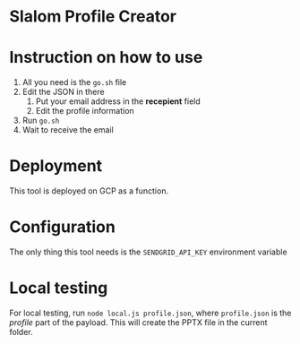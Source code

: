 # Slalom Profile Creator

# Instruction on how to use
1. All you need is the `go.sh` file
2. Edit the JSON in there 
   1. Put your email address in the **recepient** field
   2. Edit the profile information
3. Run `go.sh`
4. Wait to receive the email

# Deployment
This tool is deployed on GCP as a function.

# Configuration
The only thing this tool needs is the `SENDGRID_API_KEY` environment variable

# Local testing
For local testing, run `node local.js profile.json`, where `profile.json` is the *profile* part of the payload. This will create the PPTX file in the current folder.